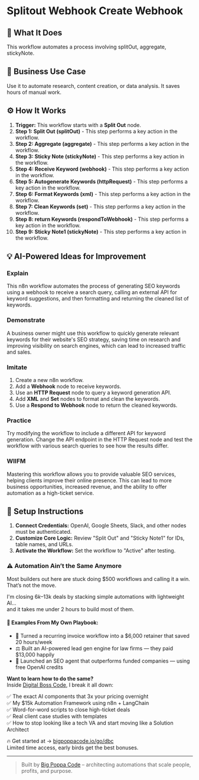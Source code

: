 # Splitout Webhook Create Webhook

## 🚀 What It Does
This workflow automates a process involving splitOut, aggregate, stickyNote.

## 💼 Business Use Case
Use it to automate research, content creation, or data analysis. It saves hours of manual work.

## ⚙️ How It Works
1.  **Trigger:** This workflow starts with a **Split Out** node.
2. **Step 1: Split Out (splitOut)** - This step performs a key action in the workflow.
3. **Step 2: Aggregate (aggregate)** - This step performs a key action in the workflow.
4. **Step 3: Sticky Note (stickyNote)** - This step performs a key action in the workflow.
5. **Step 4: Receive Keyword (webhook)** - This step performs a key action in the workflow.
6. **Step 5: Autogenerate Keywords (httpRequest)** - This step performs a key action in the workflow.
7. **Step 6: Format Keywords (xml)** - This step performs a key action in the workflow.
8. **Step 7: Clean Keywords (set)** - This step performs a key action in the workflow.
9. **Step 8: return Keywords (respondToWebhook)** - This step performs a key action in the workflow.
10. **Step 9: Sticky Note1 (stickyNote)** - This step performs a key action in the workflow.

## 💡 AI-Powered Ideas for Improvement
### Explain
This n8n workflow automates the process of generating SEO keywords using a webhook to receive a search query, calling an external API for keyword suggestions, and then formatting and returning the cleaned list of keywords.

### Demonstrate
A business owner might use this workflow to quickly generate relevant keywords for their website's SEO strategy, saving time on research and improving visibility on search engines, which can lead to increased traffic and sales.

### Imitate
1. Create a new n8n workflow.
2. Add a **Webhook** node to receive keywords.
3. Use an **HTTP Request** node to query a keyword generation API.
4. Add **XML** and **Set** nodes to format and clean the keywords.
5. Use a **Respond to Webhook** node to return the cleaned keywords.

### Practice
Try modifying the workflow to include a different API for keyword generation. Change the API endpoint in the HTTP Request node and test the workflow with various search queries to see how the results differ.

### WIIFM
Mastering this workflow allows you to provide valuable SEO services, helping clients improve their online presence. This can lead to more business opportunities, increased revenue, and the ability to offer automation as a high-ticket service.

## 🔧 Setup Instructions
1. **Connect Credentials:** OpenAI, Google Sheets, Slack, and other nodes must be authenticated.
2. **Customize Core Logic:** Review "Split Out" and "Sticky Note1" for IDs, table names, and URLs.
3. **Activate the Workflow:** Set the workflow to "Active" after testing.

### ⚠️ Automation Ain’t the Same Anymore

Most builders out here are stuck doing $500 workflows and calling it a win.  
That’s not the move.  

I'm closing $6k–$13k deals by stacking simple automations with lightweight AI...  
and it takes me under 2 hours to build most of them.

#### 🧠 Examples From My Own Playbook:
- 🔁 Turned a recurring invoice workflow into a $6,000 retainer that saved 20 hours/week  
- ⚖️ Built an AI-powered lead gen engine for law firms — they paid $13,000 happily  
- 🚀 Launched an SEO agent that outperforms funded companies — using free OpenAI credits  

**Want to learn how to do the same?**  
Inside [Digital Boss Code](https://bigpoppacode.io/go/dbc), I break it all down:

✅ The exact AI components that 3x your pricing overnight  
✅ My $15k Automation Framework using n8n + LangChain  
✅ Word-for-word scripts to close high-ticket deals  
✅ Real client case studies with templates  
✅ How to stop looking like a tech VA and start moving like a Solution Architect  

🔥 Get started at → [bigpoppacode.io/go/dbc](https://bigpoppacode.io/go/dbc)  
Limited time access, early birds get the best bonuses.

---
> Built by [Big Poppa Code](https://bigpoppacode.io) – architecting automations that scale people, profits, and purpose.
